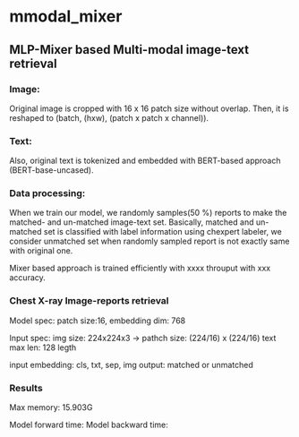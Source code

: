 # mmodal_mixer


## MLP-Mixer based Multi-modal image-text retrieval

### Image:
Original image is cropped with 16 x 16 patch size without overlap. Then, it is reshaped to (batch, (hxw), (patch x patch x channel)). 

### Text:
Also, original text is tokenized and embedded with BERT-based approach (BERT-base-uncased).

### Data processing:
When we train our model, we randomly samples(50 %) reports to make the matched- and un-matched image-text set.
Basically, matched and un-matched set is classified with label information using chexpert labeler, we consider unmatched set when randomly sampled report is not exactly same with original one.


Mixer based approach is trained efficiently with xxxx throuput with xxx accuracy.


### Chest X-ray Image-reports retrieval
Model spec:
patch size:16, embedding dim: 768

Input spec:
img size: 224x224x3 -> pathch size: (224/16) x (224/16)
text max len: 128 legth

input embedding: cls, txt, sep, img 
output: matched or unmatched



### Results

Max memory: 15.903G

Model forward time:
Model backward time:
